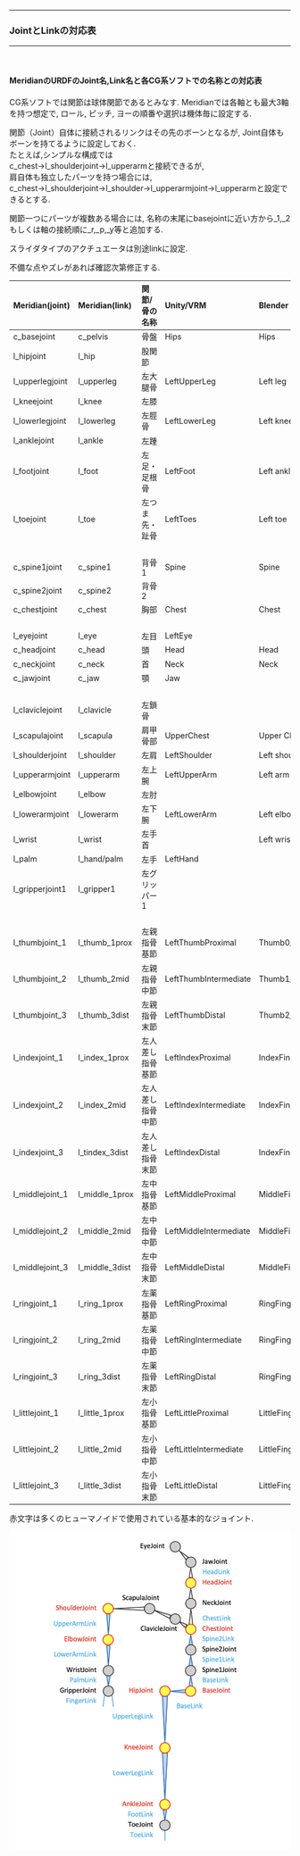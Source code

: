 <hr>
<h3> JointとLinkの対応表 </h3>  
<hr>
<br>
<h4><b>MeridianのURDFのJoint名,Link名と各CG系ソフトでの名称との対応表</b></h4>  
CG系ソフトでは関節は球体関節であるとみなす.  
Meridianでは各軸とも最大3軸を持つ想定で, ロール, ピッチ, ヨーの順番や選択は機体毎に設定する.  
  
関節（Joint）自体に接続されるリンクはその先のボーンとなるが, Joint自体もボーンを持てるように設定しておく.  
たとえば,シンプルな構成では  
c_chest→l_shoulderjoint→l_upperarmと接続できるが,  
肩自体も独立したパーツを持つ場合には,  
c_chest→l_shoulderjoint→l_shoulder→l_upperarmjoint→l_upperarmと設定できるとする.  
  
関節一つにパーツが複数ある場合には, 名称の末尾にbasejointに近い方から_1,_2もしくは軸の接続順に_r,_p,_y等と追加する.  
  
スライダタイプのアクチュエータは別途linkに設定.  
  
不備な点やズレがあれば確認次第修正する.    
  
|Meridian(joint)|Meridian(link)|関節/骨の名称|Unity/VRM|Blender|UE4|
|:----|:----|:----------|:----|:-|:----|
|c_basejoint|c_pelvis|骨盤|Hips|Hips|pelvis|
|l_hipjoint|l_hip|股関節| | | |
|l_upperlegjoint|l_upperleg|左大腿骨|LeftUpperLeg|Left leg|thigh_l|
|l_kneejoint|l_knee|左膝| | | |
|l_lowerlegjoint|l_lowerleg|左脛骨|LeftLowerLeg|Left knee|calf_l|
|l_anklejoint|l_ankle|左踵| | | |
|l_footjoint|l_foot|左足・足根骨|LeftFoot|Left ankle|foot_l|
|l_toejoint|l_toe|左つま先・趾骨|LeftToes|Left toe|ball_l|
| | |　　| | | |
|c_spine1joint|c_spine1|背骨1|Spine|Spine|spine_01|
|c_spine2joint|c_spine2|背骨2| | |spine_02|
|c_chestjoint|c_chest|胸部|Chest|Chest|spine_03|
| | |　　| | | |
|l_eyejoint|l_eye|左目|LeftEye| | |
|c_headjoint|c_head|頭|Head|Head|head|
|c_neckjoint|c_neck|首|Neck|Neck|neck_01|
|c_jawjoint|c_jaw|顎|Jaw| | |
| | |　　| | | |
|l_claviclejoint|l_clavicle|左鎖骨| | | |
|l_scapulajoint|l_scapula|肩甲骨部|UpperChest|Upper Chest| |
|l_shoulderjoint|l_shoulder|左肩|LeftShoulder|Left shoulder|clavicle_l|
|l_upperarmjoint|l_upperarm|左上腕|LeftUpperArm|Left arm|upperarm_l|
|l_elbowjoint|l_elbow|左肘| | | |
|l_lowerarmjoint|l_lowerarm|左下腕|LeftLowerArm|Left elbow|lowerarm_l|
|l_wrist|l_wrist|左手首||Left wrist||
|l_palm|l_hand/palm|左手|LeftHand| |hand_l|
|l_gripperjoint1|l_gripper1|左グリッパー1| | | |
| | |　　| | | |
|l_thumbjoint_1|l_thumb_1prox|左親指骨基節|LeftThumbProximal|Thumb0_L|thumb_01_l|
|l_thumbjoint_2|l_thumb_2mid|左親指骨中節|LeftThumbIntermediate|Thumb1_L|thumb_02_l|
|l_thumbjoint_3|l_thumb_3dist|左親指骨末節|LeftThumbDistal|Thumb2_L|thumb_03_l|
|l_indexjoint_1|l_index_1prox|左人差し指骨基節|LeftIndexProximal|IndexFinger1_L|index_01_l|
|l_indexjoint_2|l_index_2mid|左人差し指骨中節|LeftIndexIntermediate|IndexFinger2_L|index_02_l|
|l_indexjoint_3|l_tindex_3dist|左人差し指骨末節|LeftIndexDistal|IndexFinger3_L|index_03_l|
|l_middlejoint_1|l_middle_1prox|左中指骨基節|LeftMiddleProximal|MiddleFinger1_L|middle_01_l|
|l_middlejoint_2|l_middle_2mid|左中指骨中節|LeftMiddleIntermediate|MiddleFinger2_L|middle_02_l|
|l_middlejoint_3|l_middle_3dist|左中指骨末節|LeftMiddleDistal|MiddleFinger3_L|middle_03_l|
|l_ringjoint_1|l_ring_1prox|左薬指骨基節|LeftRingProximal|RingFinger1_L|ring_01_l|
|l_ringjoint_2|l_ring_2mid|左薬指骨中節|LeftRingIntermediate|RingFinger2_L|ring_02_l|
|l_ringjoint_3|l_ring_3dist|左薬指骨末節|LeftRingDistal|RingFinger3_L|ring_03_l|
|l_littlejoint_1|l_little_1prox|左小指骨基節|LeftLittleProximal|LittleFinger1_L|pinky_01_l|
|l_littlejoint_2|l_little_2mid|左小指骨中節|LeftLittleIntermediate|LittleFinger2_L|pinky_02_l|
|l_littlejoint_3|l_little_3dist|左小指骨末節|LeftLittleDistal|LittleFinger3_L|pinky_03_l|
  
赤文字は多くのヒューマノイドで使用されている基本的なジョイント.  

![jointlink](../img/meridian_jointlink.png)